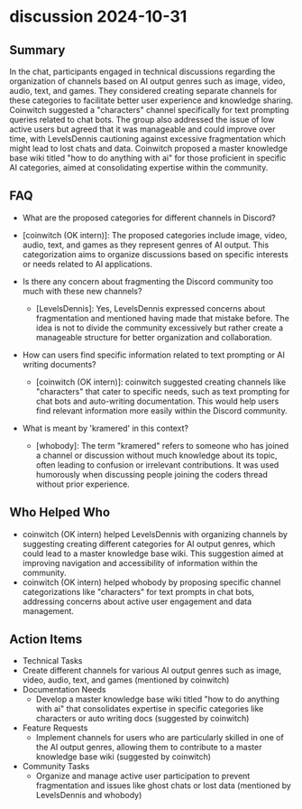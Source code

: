 # discussion 2024-10-31

## Summary
 In the chat, participants engaged in technical discussions regarding the organization of channels based on AI output genres such as image, video, audio, text, and games. They considered creating separate channels for these categories to facilitate better user experience and knowledge sharing. Coinwitch suggested a "characters" channel specifically for text prompting queries related to chat bots. The group also addressed the issue of low active users but agreed that it was manageable and could improve over time, with LevelsDennis cautioning against excessive fragmentation which might lead to lost chats and data. Coinwitch proposed a master knowledge base wiki titled "how to do anything with ai" for those proficient in specific AI categories, aimed at consolidating expertise within the community.

## FAQ
 - What are the proposed categories for different channels in Discord?
  - [coinwitch (OK intern)]: The proposed categories include image, video, audio, text, and games as they represent genres of AI output. This categorization aims to organize discussions based on specific interests or needs related to AI applications.

- Is there any concern about fragmenting the Discord community too much with these new channels?
  - [LevelsDennis]: Yes, LevelsDennis expressed concerns about fragmentation and mentioned having made that mistake before. The idea is not to divide the community excessively but rather create a manageable structure for better organization and collaboration.

- How can users find specific information related to text prompting or AI writing documents?
  - [coinwitch (OK intern)]: coinwitch suggested creating channels like "characters" that cater to specific needs, such as text prompting for chat bots and auto-writing documentation. This would help users find relevant information more easily within the Discord community.

- What is meant by 'kramered' in this context?
  - [whobody]: The term "kramered" refers to someone who has joined a channel or discussion without much knowledge about its topic, often leading to confusion or irrelevant contributions. It was used humorously when discussing people joining the coders thread without prior experience.

## Who Helped Who
 - coinwitch (OK intern) helped LevelsDennis with organizing channels by suggesting creating different categories for AI output genres, which could lead to a master knowledge base wiki. This suggestion aimed at improving navigation and accessibility of information within the community.
- coinwitch (OK intern) helped whobody by proposing specific channel categorizations like "characters" for text prompts in chat bots, addressing concerns about active user engagement and data management.

## Action Items
 - Technical Tasks
  - Create different channels for various AI output genres such as image, video, audio, text, and games (mentioned by coinwitch)
- Documentation Needs
  - Develop a master knowledge base wiki titled "how to do anything with ai" that consolidates expertise in specific categories like characters or auto writing docs (suggested by coinwitch)
- Feature Requests
  - Implement channels for users who are particularly skilled in one of the AI output genres, allowing them to contribute to a master knowledge base wiki (suggested by coinwitch)
- Community Tasks
  - Organize and manage active user participation to prevent fragmentation and issues like ghost chats or lost data (mentioned by LevelsDennis and whobody)

